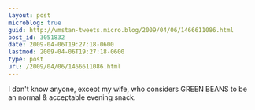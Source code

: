 ```yaml
---
layout: post
microblog: true
guid: http://vmstan-tweets.micro.blog/2009/04/06/1466611086.html
post_id: 3051832
date: 2009-04-06T19:27:18-0600
lastmod: 2009-04-06T19:27:18-0600
type: post
url: /2009/04/06/1466611086.html
---
```

I don't know anyone, except my wife, who considers GREEN BEANS to be an normal & acceptable evening snack.
